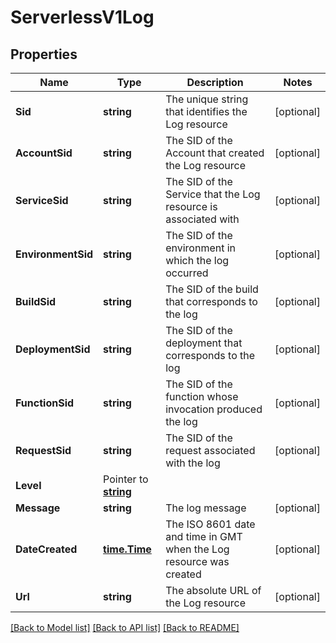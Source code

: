 # ServerlessV1Log

## Properties

Name | Type | Description | Notes
------------ | ------------- | ------------- | -------------
**Sid** | **string** | The unique string that identifies the Log resource |[optional] 
**AccountSid** | **string** | The SID of the Account that created the Log resource |[optional] 
**ServiceSid** | **string** | The SID of the Service that the Log resource is associated with |[optional] 
**EnvironmentSid** | **string** | The SID of the environment in which the log occurred |[optional] 
**BuildSid** | **string** | The SID of the build that corresponds to the log |[optional] 
**DeploymentSid** | **string** | The SID of the deployment that corresponds to the log |[optional] 
**FunctionSid** | **string** | The SID of the function whose invocation produced the log |[optional] 
**RequestSid** | **string** | The SID of the request associated with the log |[optional] 
**Level** | Pointer to [**string**](LogEnumLevel.md) |  |
**Message** | **string** | The log message |[optional] 
**DateCreated** | [**time.Time**](time.Time.md) | The ISO 8601 date and time in GMT when the Log resource was created |[optional] 
**Url** | **string** | The absolute URL of the Log resource |[optional] 

[[Back to Model list]](../README.md#documentation-for-models) [[Back to API list]](../README.md#documentation-for-api-endpoints) [[Back to README]](../README.md)


